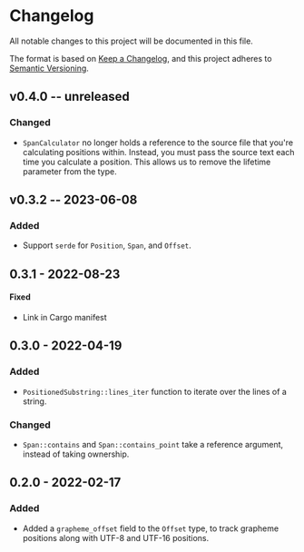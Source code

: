 # Changelog

All notable changes to this project will be documented in this file.

The format is based on [Keep a Changelog](https://keepachangelog.com/en/1.0.0/),
and this project adheres to [Semantic Versioning](https://semver.org/spec/v2.0.0.html).

## v0.4.0 -- unreleased

### Changed

- `SpanCalculator` no longer holds a reference to the source file that you're
  calculating positions within.  Instead, you must pass the source text each
  time you calculate a position.  This allows us to remove the lifetime
  parameter from the type.

## v0.3.2 -- 2023-06-08

### Added

- Support `serde` for `Position`, `Span`, and `Offset`.

## 0.3.1 - 2022-08-23

#### Fixed

- Link in Cargo manifest

## 0.3.0 - 2022-04-19

### Added

- `PositionedSubstring::lines_iter` function to iterate over the lines of a string.

### Changed

- `Span::contains` and `Span::contains_point` take a reference argument, instead of
  taking ownership.

## 0.2.0 - 2022-02-17

### Added

- Added a `grapheme_offset` field to the `Offset` type, to track grapheme
  positions along with UTF-8 and UTF-16 positions.

